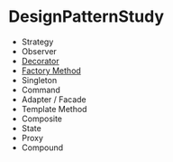 # DesignPatternStudy

- Strategy
- Observer
- [Decorator](DecoratorPattern)
- [Factory Method](FactoryMethod)
- Singleton
- Command
- Adapter / Facade
- Template Method
- Composite
- State
- Proxy
- Compound
